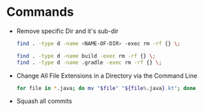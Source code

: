# Commands

- Remove specific Dir and it's sub-dir
    ```bash
    find . -type d -name <NAME-OF-DIR> -exec rm -rf {} \;
    
    find . -type d -name build -exec rm -rf {} \;
    find . -type d -name .gradle -exec rm -rf {} \;
    ```

- Change All File Extensions in a Directory via the Command Line
    ```bash
    for file in *.java; do mv "$file" "${file%.java}.kt"; done
    ```
  
- Squash all commits
    ```bash
    ```